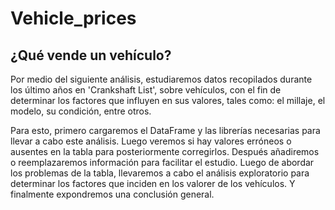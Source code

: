 # Vehicle_prices

## ¿Qué vende un vehículo?

Por medio del siguiente análisis, estudiaremos datos recopilados durante los último años en 'Crankshaft List', sobre vehículos, con el fin de determinar los factores que influyen en sus valores, tales como: el millaje, el modelo, su condición, entre otros.

Para esto, primero cargaremos el DataFrame y las librerías necesarias para llevar a cabo este análisis. Luego veremos si hay valores erróneos o ausentes en la tabla para posteriormente corregirlos. Después añadiremos o reemplazaremos información para facilitar el estudio. Luego de abordar los problemas de la tabla, llevaremos a cabo el análisis exploratorio para determinar los factores que inciden en los valorer de los vehículos. Y finalmente expondremos una conclusión general.
